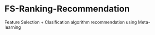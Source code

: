 # FS-Ranking-Recommendation
Feature Selection + Clasification algorithm recommendation using Meta-learning
